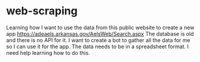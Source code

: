 # web-scraping
Learning how
I want to use the data from this public website to create a new app https://adeaels.arkansas.gov/AelsWeb/Search.aspx
The database is old and there is no API for it.
I want to create a bot to gather all the data for me so I can use it for the app.
The data needs to be in a spreadsheet format.
I need help learning how to do this.
